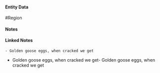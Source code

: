 #### Entity Data

#Region 

#### Notes

#### Linked Notes 

    - Golden goose eggs, when cracked we get
- Golden goose eggs, when cracked we get- Golden goose eggs, when cracked we get